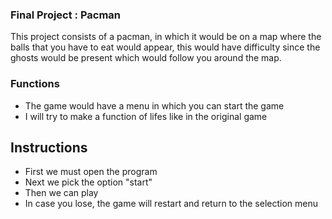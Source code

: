 ### Final Project : Pacman

This project consists of a pacman, in which it would be on a map where the balls that you have to eat would appear,
this would have difficulty since the ghosts would be present which would follow you around the map.

### Functions

- The game would have a menu in which you can start the game
- I will try to make a function of lifes like in the original game

## Instructions

- First we must open the program
- Next we pick the option "start"
- Then we can play 
- In case you lose, the game will restart and return to the selection menu



